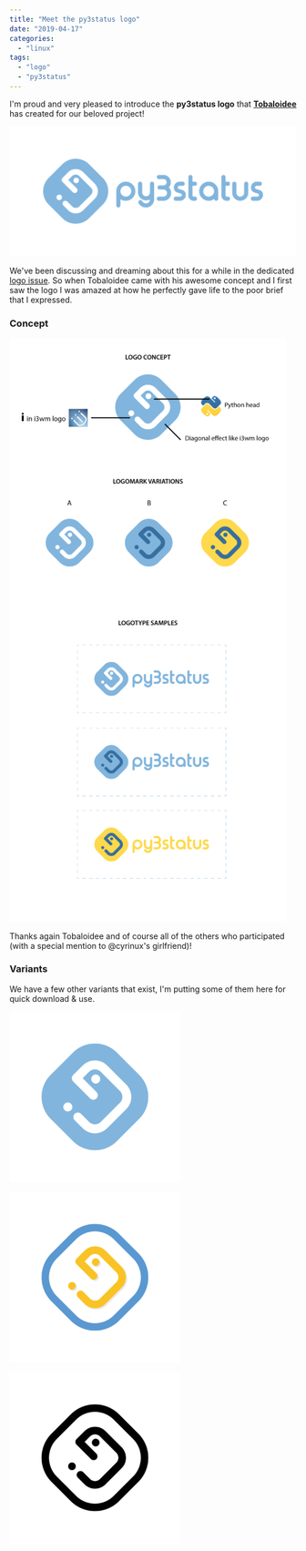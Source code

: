 ```yaml
---
title: "Meet the py3status logo"
date: "2019-04-17"
categories: 
  - "linux"
tags: 
  - "logo"
  - "py3status"
---
```


I'm proud and very pleased to introduce the **py3status logo** that **[Tobaloidee](https://github.com/Tobaloidee)** has created for our beloved project!

![](images/logotype-horizontal-main-01-1024x464.png)

We've been discussing and dreaming about this for a while in the dedicated [logo issue](https://github.com/ultrabug/py3status/issues/1528). So when Tobaloidee came with his awesome concept and I first saw the logo I was amazed at how he perfectly gave life to the poor brief that I expressed.

### Concept

![](images/py3status_logo_concept-486x1024.png)

Thanks again Tobaloidee and of course all of the others who participated (with a special mention to @cyrinux's girlfriend)!

### Variants

We have a few other variants that exist, I'm putting some of them here for quick download & use.

![](images/logomark-main-01-300x300.png)

![](images/logomark-denver-01-300x300.png)

![](images/logomark-black-01-300x300.png)
